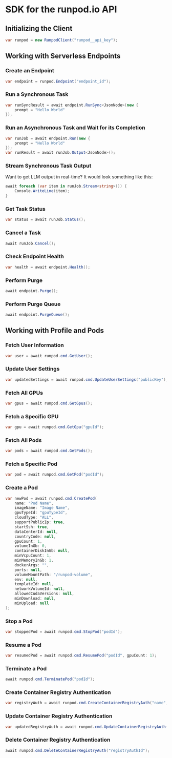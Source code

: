 ﻿# SDK for the runpod.io API

## Initializing the Client

```csharp
var runpod = new RunpodClient("runpod__api_key");
```

## Working with Serverless Endpoints

### Create an Endpoint

```csharp
var endpoint = runpod.Endpoint("endpoint_id");
```

### Run a Synchronous Task

```csharp
var runSyncResult = await endpoint.RunSync<JsonNode>(new {
    prompt = "Hello World"
});
```

### Run an Asynchronous Task and Wait for its Completion

```csharp
var runJob = await endpoint.Run(new {
    prompt = "Hello World"
});
var runResult = await runJob.Output<JsonNode>();
```

### Stream Synchronous Task Output
Want to get LLM output in real-time? It would look something like this:
```csharp
await foreach (var item in runJob.Stream<string>()) {
    Console.WriteLine(item);
}
```

### Get Task Status
```csharp
var status = await runJob.Status();
```

### Cancel a Task
```csharp
await runJob.Cancel();
```

### Check Endpoint Health

```csharp
var health = await endpoint.Health();
```

### Perform Purge
```csharp
await endpoint.Purge();
```

### Perform Purge Queue
```csharp
await endpoint.PurgeQueue();
```

## Working with Profile and Pods

### Fetch User Information
```csharp
var user = await runpod.cmd.GetUser();
```

### Update User Settings
```csharp
var updatedSettings = await runpod.cmd.UpdateUserSettings("publicKey");
```

### Fetch All GPUs
```csharp
var gpus = await runpod.cmd.GetGpus();
```

### Fetch a Specific GPU
```csharp
var gpu = await runpod.cmd.GetGpu("gpuId");
```

### Fetch All Pods
```csharp
var pods = await runpod.cmd.GetPods();
```

### Fetch a Specific Pod
```csharp
var pod = await runpod.cmd.GetPod("podId");
```

### Create a Pod
```csharp
var newPod = await runpod.cmd.CreatePod(
    name: "Pod Name",
    imageName: "Image Name",
    gpuTypeId: "gpuTypeId",
    cloudType: "ALL",
    supportPublicIp: true,
    startSsh: true,
    dataCenterId: null,
    countryCode: null,
    gpuCount: 1,
    volumeInGb: 0,
    containerDiskInGb: null,
    minVcpuCount: 1,
    minMemoryInGb: 1,
    dockerArgs: "",
    ports: null,
    volumeMountPath: "/runpod-volume",
    env: null,
    templateId: null,
    networkVolumeId: null,
    allowedCudaVersions: null,
    minDownload: null,
    minUpload: null
);
```

### Stop a Pod
```csharp
var stoppedPod = await runpod.cmd.StopPod("podId");
```

### Resume a Pod
```csharp
var resumedPod = await runpod.cmd.ResumePod("podId", gpuCount: 1);
```

### Terminate a Pod
```csharp
await runpod.cmd.TerminatePod("podId");
```

### Create Container Registry Authentication
```csharp
var registryAuth = await runpod.cmd.CreateContainerRegistryAuth("name", "username", "password");
```

### Update Container Registry Authentication
```csharp
var updatedRegistryAuth = await runpod.cmd.UpdateContainerRegistryAuth("registryAuthId", "username", "password");
```

### Delete Container Registry Authentication
```csharp
await runpod.cmd.DeleteContainerRegistryAuth("registryAuthId");
```